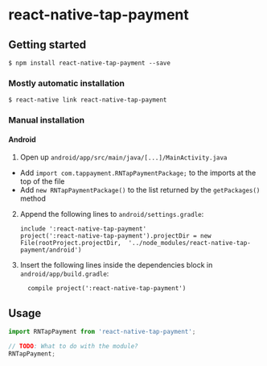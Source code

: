 
# react-native-tap-payment

## Getting started

`$ npm install react-native-tap-payment --save`

### Mostly automatic installation

`$ react-native link react-native-tap-payment`

### Manual installation

<!---
#### iOS

1. In XCode, in the project navigator, right click `Libraries` ➜ `Add Files to [your project's name]`
2. Go to `node_modules` ➜ `react-native-tap-payment` and add `RNTapPayment.xcodeproj`
3. In XCode, in the project navigator, select your project. Add `libRNTapPayment.a` to your project's `Build Phases` ➜ `Link Binary With Libraries`
4. Run your project (`Cmd+R`)<
-->
#### Android

1. Open up `android/app/src/main/java/[...]/MainActivity.java`
  - Add `import com.tappayment.RNTapPaymentPackage;` to the imports at the top of the file
  - Add `new RNTapPaymentPackage()` to the list returned by the `getPackages()` method
2. Append the following lines to `android/settings.gradle`:
  	```
  	include ':react-native-tap-payment'
  	project(':react-native-tap-payment').projectDir = new File(rootProject.projectDir, 	'../node_modules/react-native-tap-payment/android')
  	```
3. Insert the following lines inside the dependencies block in `android/app/build.gradle`:
  	```
      compile project(':react-native-tap-payment')
  	```


## Usage
```javascript
import RNTapPayment from 'react-native-tap-payment';

// TODO: What to do with the module?
RNTapPayment;
```
  